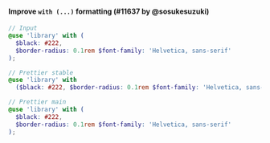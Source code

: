 #### Improve  `with (...)` formatting (#11637 by @sosukesuzuki)

<!-- prettier-ignore -->
```scss
// Input
@use 'library' with (
  $black: #222,
  $border-radius: 0.1rem $font-family: 'Helvetica, sans-serif'
);

// Prettier stable
@use 'library' with
  ($black: #222, $border-radius: 0.1rem $font-family: 'Helvetica, sans-serif');

// Prettier main
@use 'library' with (
  $black: #222,
  $border-radius: 0.1rem $font-family: 'Helvetica, sans-serif'
);

```
